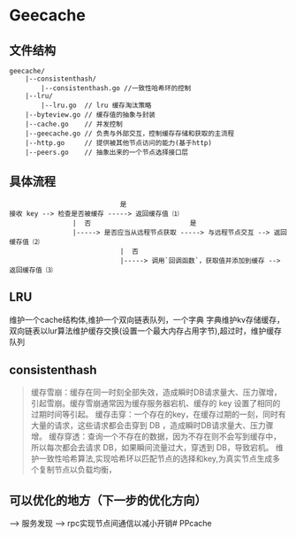 # Geecache

## 文件结构

```
geecache/
    |--consistenthash/
        |--consistenthash.go //一致性哈希环的控制
    |--lru/
        |--lru.go  // lru 缓存淘汰策略
    |--byteview.go // 缓存值的抽象与封装
    |--cache.go    // 并发控制
    |--geecache.go // 负责与外部交互，控制缓存存储和获取的主流程
    |--http.go     // 提供被其他节点访问的能力(基于http)
    |--peers.go    // 抽象出来的一个节点选择接口层
```
## 具体流程
```
                            是
接收 key --> 检查是否被缓存 -----> 返回缓存值 ⑴
                |  否                         是
                |-----> 是否应当从远程节点获取 -----> 与远程节点交互 --> 返回缓存值 ⑵
                            |  否
                            |-----> 调用`回调函数`，获取值并添加到缓存 --> 返回缓存值 ⑶
```

## LRU
维护一个cache结构体,维护一个双向链表队列，一个字典
字典维护kv存储缓存，双向链表以lur算法维护缓存交换(设置一个最大内存占用字节),超过时，维护缓存队列

## consistenthash
> 缓存雪崩：缓存在同一时刻全部失效，造成瞬时DB请求量大、压力骤增，引起雪崩。缓存雪崩通常因为缓存服务器宕机、缓存的 key 设置了相同的过期时间等引起。
> 缓存击穿：一个存在的key，在缓存过期的一刻，同时有大量的请求，这些请求都会击穿到 DB ，造成瞬时DB请求量大、压力骤增。
> 缓存穿透：查询一个不存在的数据，因为不存在则不会写到缓存中，所以每次都会去请求 DB，如果瞬间流量过大，穿透到 DB，导致宕机。
维护一致性哈希算法,实现哈希环以匹配节点的选择和key,为真实节点生成多个复制节点以负载均衡，

## 可以优化的地方（下一步的优化方向）

--> 服务发现
--> rpc实现节点间通信以减小开销#   P P c a c h e  
 